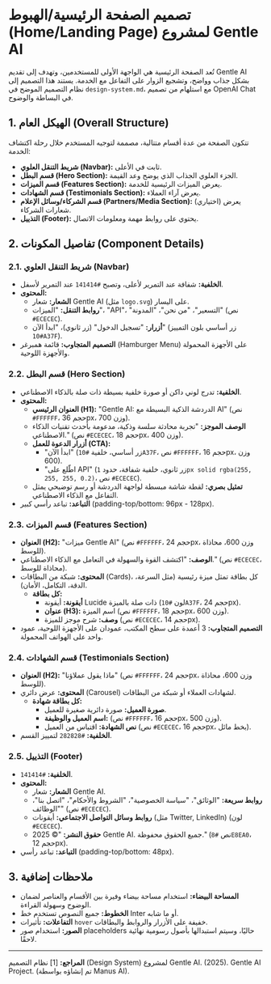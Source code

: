 # تصميم الصفحة الرئيسية/الهبوط (Home/Landing Page) لمشروع Gentle AI

تُعد الصفحة الرئيسية هي الواجهة الأولى للمستخدمين، وتهدف إلى تقديم Gentle AI بشكل جذاب وواضح، وتشجيع الزوار على التفاعل مع الخدمة. يستند هذا التصميم إلى نظام التصميم الموضح في `design-system.md`، مع استلهام من تصميم OpenAI Chat في البساطة والوضوح.

## 1. الهيكل العام (Overall Structure)

تتكون الصفحة من عدة أقسام متتالية، مصممة لتوجيه المستخدم خلال رحلة اكتشاف الخدمة:

*   **شريط التنقل العلوي (Navbar):** ثابت في الأعلى.
*   **قسم البطل (Hero Section):** الجزء العلوي الجذاب الذي يوضح وعد القيمة.
*   **قسم الميزات (Features Section):** يعرض الميزات الرئيسية للخدمة.
*   **قسم الشهادات (Testimonials Section):** يعرض آراء العملاء.
*   **قسم الشركاء/وسائل الإعلام (Partners/Media Section):** (اختياري) يعرض شعارات الشركاء.
*   **التذييل (Footer):** يحتوي على روابط مهمة ومعلومات الاتصال.

## 2. تفاصيل المكونات (Component Details)

### 2.1. شريط التنقل العلوي (Navbar)

*   **الخلفية:** شفافة عند التمرير لأعلى، وتصبح `#141414` عند التمرير لأسفل.
*   **المحتوى:**
    *   **الشعار:** شعار Gentle AI (مثل `logo.svg`) على اليسار.
    *   **روابط التنقل:** "الميزات"، "API"، "التسعير"، "من نحن"، "المدونة" (نص `#ECECEC`).
    *   **أزرار:** "تسجيل الدخول" (زر ثانوي)، "ابدأ الآن" (زر أساسي بلون التمييز `#10A37F`).
*   **التصميم المتجاوب:** قائمة همبرغر (Hamburger Menu) على الأجهزة المحمولة والأجهزة اللوحية.

### 2.2. قسم البطل (Hero Section)

*   **الخلفية:** تدرج لوني داكن أو صورة خلفية بسيطة ذات صلة بالذكاء الاصطناعي.
*   **المحتوى:**
    *   **العنوان الرئيسي (H1):** "Gentle AI: الدردشة الذكية البسيطة مع AI" (نص `#FFFFFF`، حجم 36px، وزن 700).
    *   **الوصف الموجز:** "تجربة محادثة سلسة وذكية، مدعومة بأحدث تقنيات الذكاء الاصطناعي." (نص `#ECECEC`، حجم 18px، وزن 400).
    *   **أزرار الدعوة للعمل (CTA):**
        *   "ابدأ الآن" (زر أساسي، خلفية `#10A37F`، نص `#FFFFFF`، حجم 16px، وزن 600).
        *   "اطّلع على API" (زر ثانوي، خلفية شفافة، حدود `1px solid rgba(255, 255, 255, 0.2)`، نص `#ECECEC`).
    *   **تمثيل بصري:** لقطة شاشة مبسطة لواجهة الدردشة أو رسم توضيحي يمثل التفاعل مع الذكاء الاصطناعي.
*   **التباعد:** تباعد رأسي كبير (padding-top/bottom: 96px - 128px).

### 2.3. قسم الميزات (Features Section)

*   **العنوان (H2):** "ميزات Gentle AI" (نص `#FFFFFF`، حجم 24px، وزن 600، محاذاة للوسط).
*   **الوصف:** "اكتشف القوة والسهولة في التعامل مع الذكاء الاصطناعي." (نص `#ECECEC`، محاذاة للوسط).
*   **المحتوى:** شبكة من البطاقات (Cards)، كل بطاقة تمثل ميزة رئيسية (مثل السرعة، الدقة، التكامل، الأمان).
    *   **كل بطاقة:**
        *   **أيقونة:** أيقونة Lucide ذات صلة بالميزة (لون `#10A37F`، حجم 24px).
        *   **عنوان (H3):** اسم الميزة (نص `#FFFFFF`، حجم 18px، وزن 600).
        *   **وصف:** شرح موجز للميزة (نص `#ECECEC`، حجم 14px).
*   **التصميم المتجاوب:** 3 أعمدة على سطح المكتب، عمودان على الأجهزة اللوحية، عمود واحد على الهواتف المحمولة.

### 2.4. قسم الشهادات (Testimonials Section)

*   **العنوان (H2):** "ماذا يقول عملاؤنا" (نص `#FFFFFF`، حجم 24px، وزن 600، محاذاة للوسط).
*   **المحتوى:** عرض دائري (Carousel) لشهادات العملاء أو شبكة من البطاقات.
    *   **كل بطاقة شهادة:**
        *   **صورة العميل:** صورة دائرية صغيرة للعميل.
        *   **اسم العميل والوظيفة:** (نص `#FFFFFF`، حجم 16px، وزن 500).
        *   **نص الشهادة:** اقتباس من العميل (نص `#ECECEC`، حجم 16px، بخط مائل).
*   **الخلفية:** `#282828` لتمييز القسم.

### 2.5. التذييل (Footer)

*   **الخلفية:** `#141414`.
*   **المحتوى:**
    *   **الشعار:** شعار Gentle AI.
    *   **روابط سريعة:** "الوثائق"، "سياسة الخصوصية"، "الشروط والأحكام"، "اتصل بنا"، "الوظائف" (نص `#ECECEC`).
    *   **روابط وسائل التواصل الاجتماعي:** أيقونات (مثل Twitter, LinkedIn) (لون `#ECECEC`).
    *   **حقوق النشر:** "© 2025 Gentle AI. جميع الحقوق محفوظة." (نص `#8E8EA0`، حجم 12px).
*   **التباعد:** تباعد رأسي (padding-top/bottom: 48px).

## 3. ملاحظات إضافية

*   **المساحة البيضاء:** استخدام مساحة بيضاء وفيرة بين الأقسام والعناصر لضمان الوضوح وسهولة القراءة.
*   **الخطوط:** جميع النصوص تستخدم خط Inter أو ما شابه.
*   **التفاعلات:** تأثيرات `hover` خفيفة على الأزرار والروابط والبطاقات.
*   **الصور:** استخدام صور placeholders حاليًا، وسيتم استبدالها بأصول رسومية نهائية لاحقًا.

--- 
**المراجع:**
[1] نظام التصميم (Design System) لمشروع Gentle AI. (2025). Gentle AI Project. (تم إنشاؤه بواسطة Manus AI).
